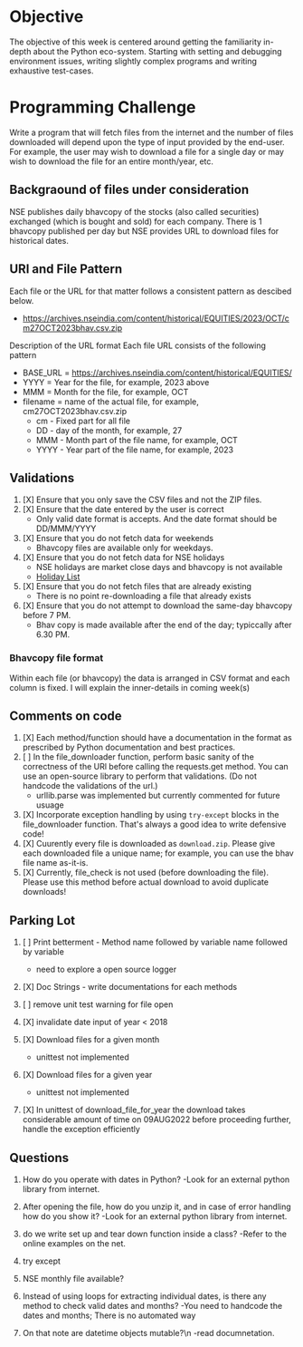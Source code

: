 # Objective
The objective of this week is centered around getting the familiarity in-depth about the Python eco-system. Starting with setting and debugging environment issues, writing slightly complex programs and writing exhaustive test-cases.

# Programming Challenge
Write a program that will fetch files from the internet and the number of files downloaded will depend upon the type of input provided by the end-user.
For example, the user may wish to download a file for a single day or may wish to download the file for an entire month/year, etc. 
## Backgraound of files under consideration
NSE publishes daily bhavcopy of the stocks (also called securities) exchanged (which is bought and sold) for each company. There is 1 bhavcopy published per day but NSE provides URL to download files for historical dates.

## URl and File Pattern
Each file or the URL for that matter follows a consistent pattern as descibed below.
- https://archives.nseindia.com/content/historical/EQUITIES/2023/OCT/cm27OCT2023bhav.csv.zip

Description of the URL format
Each file URL consists of the following pattern
- BASE_URL = https://archives.nseindia.com/content/historical/EQUITIES/
- YYYY = Year for the file, for example, 2023 above
- MMM = Month for the file, for example, OCT
- filename = name of the actual file, for example, cm27OCT2023bhav.csv.zip
    - cm - Fixed part for all file
    - DD - day of the month, for example, 27
    - MMM - Month part of the file name, for example, OCT
    - YYYY - Year part of the file name, for example, 2023

## Validations
1. [X] Ensure that you only save the CSV files and not the ZIP files.
2. [X] Ensure that the date entered by the user is correct
    - Only valid date format is accepts. And the date format should be DD/MMM/YYYY
3. [X] Ensure that you do not fetch data for weekends
    - Bhavcopy files are available only for weekdays.
4. [X] Ensure that you do not fetch data for NSE holidays
    - NSE holidays are market close days and bhavcopy is not available
    - [Holiday List](https://groww.in/p/nse-holidays)
5. [X] Ensure that you do not fetch files that are already existing
    - There is no point re-downloading a file that already exists
6. [X] Ensure that you do not attempt to download the same-day bhavcopy before 7 PM.
    - Bhav copy is made available after the end of the day; typiccally after 6.30 PM.

### Bhavcopy file format
Within each file (or bhavcopy) the data is arranged in CSV format and each column is fixed. I will explain the inner-details in coming week(s)

## Comments on code 
1. [X] Each method/function should have a documentation in the format as prescribed by Python documentation and best practices.
2. [ ] In the file_downloader function, perform basic sanity of the correctness of the URl before calling the requests.get method. You can use an open-source library to perform that validations. (Do not handcode the validations of the url.)
    - urllib.parse was implemented but currently commented for future usuage
3. [X] Incorporate exception handling by using `try-except` blocks in the file_downloader function. That's always a good idea to write defensive code!
4. [X] Cuurently every file is downloaded as `download.zip`. Please give each downloaded file a unique name; for example, you can use the bhav file name as-it-is.
5. [X] Currently, file_check is not used (before downloading the file). Please use this method before actual download to avoid duplicate downloads! 

## Parking Lot
1. [ ] Print betterment - Method name followed by variable name followed by variable
    - need to explore a open source logger
    
2. [X] Doc Strings - write documentations for each methods 

3. [ ] remove unit test warning for file open

4. [X] invalidate date input of year < 2018

5. [X] Download files for a given month
    - unittest not implemented

6. [X] Download files for a given year
    - unittest not implemented

7. [X] In unittest of download_file_for_year the download takes considerable amount of time on 09AUG2022 before proceeding further, handle the exception efficiently

## Questions

1. How do you operate with dates in Python?
    -Look for an external python library from internet.

2. After opening the file, how do you unzip it, and in case of error handling how do you show it?
    -Look for an external python library from internet.

3. do we write set up and tear down function inside a class?
    -Refer to the online examples on the net.

4. try except

5. NSE monthly file available?

6. Instead of using loops for extracting individual dates, is there any method to check valid dates and months?
    -You need to handcode the dates and months; There is no automated way

7. On that note are datetime objects mutable?\n
    -read documnetation.